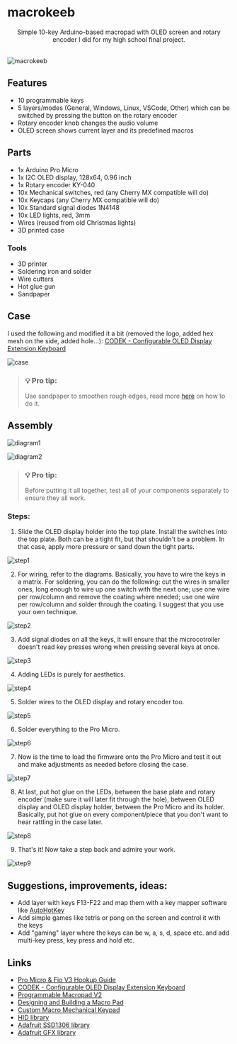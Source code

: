 # macrokeeb

<center>Simple 10-key Arduino-based macropad with OLED screen and rotary encoder I did for my high school final project.</center>

<br>

![macrokeeb](/images/macrokeeb_final_3.jpg)

## Features

- 10 programmable keys
- 5 layers/modes (General, Windows, Linux, VSCode, Other) which can be switched by pressing the button on the rotary encoder
- Rotary encoder knob changes the audio volume
- OLED screen shows current layer and its predefined macros

## Parts

- 1x Arduino Pro Micro
- 1x I2C OLED display, 128x64, 0.96 inch
- 1x Rotary encoder KY-040
- 10x Mechanical switches, red (any Cherry MX compatible will do)
- 10x Keycaps (any Cherry MX compatible will do)
- 10x Standard signal diodes 1N4148
- 10x LED lights, red, 3mm
- Wires (reused from old Christmas lights)
- 3D printed case

### Tools

- 3D printer
- Soldering iron and solder
- Wire cutters
- Hot glue gun
- Sandpaper

## Case

I used the following and modified it a bit (removed the logo, added hex mesh on the side, added hole...): 
[CODEK - Configurable OLED Display Extension Keyboard](https://www.thingiverse.com/thing:4539723)

![case](/images/macrokeeb_3d_printed_case.jpg)

> ### :bulb: Pro tip:
>
> Use sandpaper to smoothen rough edges, read more [here](https://www.3dsourced.com/guides/sanding-pla/) on how to do it.

## Assembly

![diagram1](/diagrams/assembly_diagram.jpg)

![diagram2](/diagrams/electric_diagram.jpg)

> ### :bulb: Pro tip:
>
> Before putting it all together, test all of your components separately to ensure they all work.

### Steps:

1. Slide the OLED display holder into the top plate. Install the switches into the top plate. Both can be a tight fit, but that shouldn't be a problem. In that case, apply more pressure or sand down the tight parts.

![step1](/images/macrokeeb_assembly_1.jpg)

2. For wiring, refer to the diagrams. Basically, you have to wire the keys in a matrix. For soldering, you can do the following: cut the wires in smaller ones, long enough to wire up one switch with the next one; use one wire per row/column and remove the coating where needed; use one wire per row/column and solder through the coating. I suggest that you use your own technique.

![step2](/images/macrokeeb_assembly_2.jpg)

3. Add signal diodes on all the keys, it will ensure that the microcotroller doesn't read key presses wrong when pressing several keys at once.

![step3](/images/macrokeeb_assembly_3.jpg)

4. Adding LEDs is purely for aesthetics.

![step4](/images/macrokeeb_assembly_4.jpg)

5. Solder wires to the OLED display and rotary encoder too.

![step5](/images/macrokeeb_assembly_5.jpg)

6. Solder everything to the Pro Micro.

![step6](/images/macrokeeb_assembly_6.jpg)

7. Now is the time to load the firmware onto the Pro Micro and test it out and make adjustments as needed before closing the case.

![step7](/images/macrokeeb_assembly_7.jpg)

8. At last, put hot glue on the LEDs, between the base plate and rotary encoder (make sure it will later fit through the hole), between OLED display and OLED display holder, between the Pro Micro and its holder. Basically, put hot glue on every component/piece that you don't want to hear rattling in the case later.

![step8](/images/macrokeeb_final_1.jpg)

9. That's it! Now take a step back and admire your work.

![step9](/images/macrokeeb_final_2.jpg)

## Suggestions, improvements, ideas:

- Add layer with keys F13-F22 and map them with a key mapper software like [AutoHotKey](https://www.autohotkey.com/)
- Add simple games like tetris or pong on the screen and control it with the keys
- Add "gaming" layer where the keys can be w, a, s, d, space etc. and add multi-key press, key press and hold etc.

## Links

- [Pro Micro & Fio V3 Hookup Guide](https://learn.sparkfun.com/tutorials/pro-micro--fio-v3-hookup-guide/all)
- [CODEK - Configurable OLED Display Extension Keyboard](https://www.thingiverse.com/thing:4539723)
- [Programmable Macropad V2](https://www.instructables.com/Programmable-Macropad-V2/)
- [Designing and Building a Macro Pad](https://codevember.org/projects/designing-and-building-a-macro-pad/)
- [Custom Macro Mechanical Keypad](https://www.instructables.com/Custom-Macro-Mechanical-Keypad/)
- [HID library](https://github.com/NicoHood/HID)
- [Adafruit SSD1306 library](https://github.com/adafruit/Adafruit_SSD1306)
- [Adafruit GFX library](https://github.com/adafruit/Adafruit-GFX-Library)